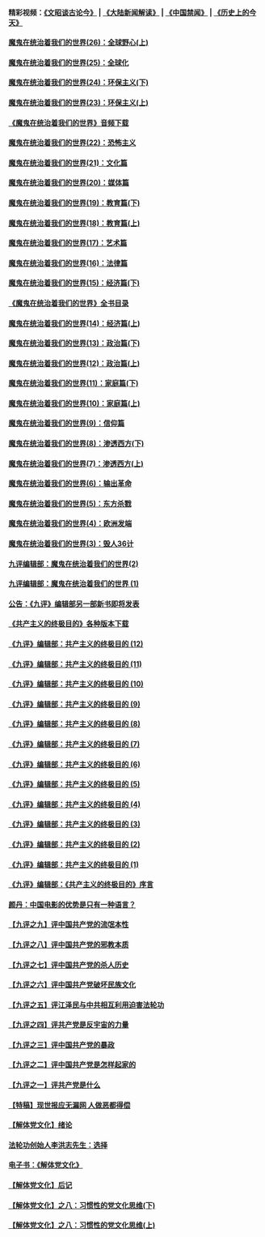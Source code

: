 #### 精彩视频：[《文昭谈古论今》](https://github.com/gfw-breaker/wenzhao/blob/master/README.md?t=12140331) | [《大陆新闻解读》](https://github.com/gfw-breaker/ntdtv-comedy/blob/master/README.md?t=12140331) | [《中国禁闻》](https://github.com/gfw-breaker/ntdtv-news/blob/master/README.md?t=12140331) | [《历史上的今天》](https://github.com/gfw-breaker/today-in-history/blob/master/README.md?t=12140331) 

#### [魔鬼在统治着我们的世界(26)：全球野心(上)](../pages/nsc422/n10900318.md?t=12140331) 

#### [魔鬼在统治着我们的世界(25)：全球化](../pages/nsc422/n10788205.md?t=12140331) 

#### [魔鬼在统治着我们的世界(24)：环保主义(下)](../pages/nsc422/n10695307.md?t=12140331) 

#### [魔鬼在统治着我们的世界(23)：环保主义(上)](../pages/nsc422/n10688613.md?t=12140331) 

#### [《魔鬼在统治着我们的世界》音频下载](../pages/nsc422/n10635553.md?t=12140331) 

#### [魔鬼在统治着我们的世界(22)：恐怖主义](../pages/nsc422/n10614727.md?t=12140331) 

#### [魔鬼在统治着我们的世界(21)：文化篇](../pages/nsc422/n10597706.md?t=12140331) 

#### [魔鬼在统治着我们的世界(20)：媒体篇](../pages/nsc422/n10586579.md?t=12140331) 

#### [魔鬼在统治着我们的世界(19)：教育篇(下)](../pages/nsc422/n10564808.md?t=12140331) 

#### [魔鬼在统治着我们的世界(18)：教育篇(上)](../pages/nsc422/n10526970.md?t=12140331) 

#### [魔鬼在统治着我们的世界(17)：艺术篇](../pages/nsc422/n10499093.md?t=12140331) 

#### [魔鬼在统治着我们的世界(16)：法律篇](../pages/nsc422/n10485969.md?t=12140331) 

#### [魔鬼在统治着我们的世界(15)：经济篇(下)](../pages/nsc422/n10469975.md?t=12140331) 

#### [《魔鬼在统治着我们的世界》全书目录](../pages/nsc422/n10464261.md?t=12140331) 

#### [魔鬼在统治着我们的世界(14)：经济篇(上)](../pages/nsc422/n10457370.md?t=12140331) 

#### [魔鬼在统治着我们的世界(13)：政治篇(下)](../pages/nsc422/n10448270.md?t=12140331) 

#### [魔鬼在统治着我们的世界(12)：政治篇(上)](../pages/nsc422/n10444576.md?t=12140331) 

#### [魔鬼在统治着我们的世界(11)：家庭篇(下)](../pages/nsc422/n10440961.md?t=12140331) 

#### [魔鬼在统治着我们的世界(10)：家庭篇(上)](../pages/nsc422/n10435448.md?t=12140331) 

#### [魔鬼在统治着我们的世界(9)：信仰篇](../pages/nsc422/n10432159.md?t=12140331) 

#### [魔鬼在统治着我们的世界(8)：渗透西方(下)](../pages/nsc422/n10429603.md?t=12140331) 

#### [魔鬼在统治着我们的世界(7)：渗透西方(上)](../pages/nsc422/n10426013.md?t=12140331) 

#### [魔鬼在统治着我们的世界(6)：输出革命](../pages/nsc422/n10421536.md?t=12140331) 

#### [魔鬼在统治着我们的世界(5)：东方杀戮](../pages/nsc422/n10417707.md?t=12140331) 

#### [魔鬼在统治着我们的世界(4)：欧洲发端](../pages/nsc422/n10414890.md?t=12140331) 

#### [魔鬼在统治着我们的世界(3)：毁人36计](../pages/nsc422/n10411583.md?t=12140331) 

#### [九评编辑部：魔鬼在统治着我们的世界(2)](../pages/nsc422/n10410036.md?t=12140331) 

#### [九评编辑部：魔鬼在统治着我们的世界 (1)](../pages/nsc422/n10406825.md?t=12140331) 

#### [公告：《九评》编辑部另一部新书即将发表](../pages/nsc422/n10405104.md?t=12140331) 

#### [《共产主义的终极目的》各种版本下载](../pages/nsc422/n10022138.md?t=12140331) 

#### [《九评》编辑部：共产主义的终极目的 (12)](../pages/nsc422/n9933272.md?t=12140331) 

#### [《九评》编辑部：共产主义的终极目的 (11)](../pages/nsc422/n9924973.md?t=12140331) 

#### [《九评》编辑部：共产主义的终极目的 (10)](../pages/nsc422/n9920883.md?t=12140331) 

#### [《九评》编辑部：共产主义的终极目的 (9)](../pages/nsc422/n9916363.md?t=12140331) 

#### [《九评》编辑部：共产主义的终极目的 (8)](../pages/nsc422/n9912488.md?t=12140331) 

#### [《九评》编辑部：共产主义的终极目的 (7)](../pages/nsc422/n9901176.md?t=12140331) 

#### [《九评》编辑部：共产主义的终极目的 (6)](../pages/nsc422/n9899359.md?t=12140331) 

#### [《九评》编辑部：共产主义的终极目的 (5)](../pages/nsc422/n9893174.md?t=12140331) 

#### [《九评》编辑部：共产主义的终极目的 (4)](../pages/nsc422/n9891246.md?t=12140331) 

#### [《九评》编辑部：共产主义的终极目的 (3)](../pages/nsc422/n9879879.md?t=12140331) 

#### [《九评》编辑部：共产主义的终极目的 (2)](../pages/nsc422/n9876205.md?t=12140331) 

#### [《九评》编辑部：共产主义的终极目的 (1)](../pages/nsc422/n9865857.md?t=12140331) 

#### [《九评》编辑部：《共产主义的终极目的》序言](../pages/nsc422/n9862666.md?t=12140331) 

#### [颜丹：中国电影的优势是只有一种语言？](../pages/nsc422/n9583062.md?t=12140331) 

#### [【九评之九】评中国共产党的流氓本性](../pages/nsc422/n737542.md?t=12140331) 

#### [【九评之八】评中国共产党的邪教本质](../pages/nsc422/n735942.md?t=12140331) 

#### [【九评之七】评中国共产党的杀人历史](../pages/nsc422/n733806.md?t=12140331) 

#### [【九评之六】评中国共产党破坏民族文化](../pages/nsc422/n731667.md?t=12140331) 

#### [【九评之五】评江泽民与中共相互利用迫害法轮功](../pages/nsc422/n730058.md?t=12140331) 

#### [【九评之四】评共产党是反宇宙的力量](../pages/nsc422/n727814.md?t=12140331) 

#### [【九评之三】评中国共产党的暴政](../pages/nsc422/n725597.md?t=12140331) 

#### [【九评之二】评中国共产党是怎样起家的](../pages/nsc422/n723946.md?t=12140331) 

#### [【九评之一】评共产党是什么](../pages/nsc422/n722529.md?t=12140331) 

#### [【特稿】现世报应无漏网 人做恶都得偿](../pages/nsc422/n4215167.md?t=12140331) 

#### [【解体党文化】绪论](../pages/nsc422/n1449356.md?t=12140331) 

#### [法轮功创始人李洪志先生：选择](../pages/nsc422/n3580738.md?t=12140331) 

#### [电子书：《解体党文化》](../pages/nsc422/n1573484.md?t=12140331) 

#### [【解体党文化】后记](../pages/nsc422/n1531999.md?t=12140331) 

#### [【解体党文化】之八：习惯性的党文化思维(下)](../pages/nsc422/n1526477.md?t=12140331) 

#### [【解体党文化】之八：习惯性的党文化思维(上)](../pages/nsc422/n1520631.md?t=12140331) 

